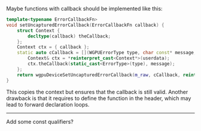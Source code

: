 Maybe functions with callback should be implemented like this:

```C++
template<typename ErrorCallbackFn>
void setUncapturedErrorCallback(ErrorCallbackFn callback) {
	struct Context {
		decltype(callback) theCallback;
	};
	Context ctx = { callback };
	static auto cCallback = [](WGPUErrorType type, char const* message, void* userdata) -> void {
		Context& ctx = *reinterpret_cast<Context*>(userdata);
		ctx.theCallback(static_cast<ErrorType>(type), message);
	};
	return wgpuDeviceSetUncapturedErrorCallback(m_raw, cCallback, reinterpret_cast<void*>(&ctx));
}
```

This copies the context but ensures that the callback is still valid. Another drawback is that it requires to define the function in the header, which may lead to forward declaration loops.

---

Add some const qualifiers?
